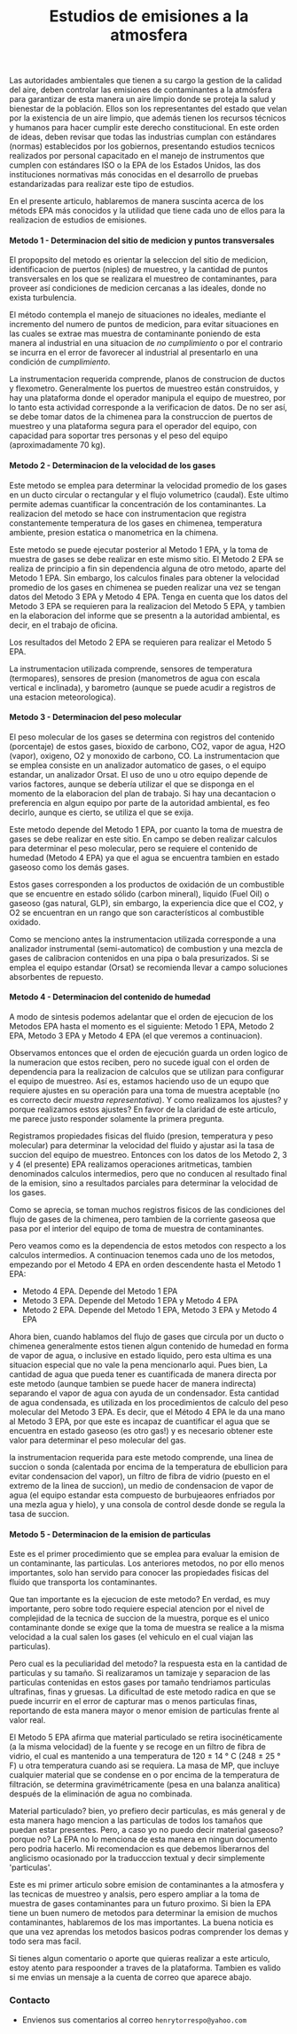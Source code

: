 ﻿---
title: Estudios de emisiones a la atmosfera
description: Los estudios de evaluacion de emision de contaminantes a la atmosfera permite determinar la carga masica y la concentracion de estas sustancias, empleando tecnicas estandarizadas de muestreo y analisis, para verificar el cumplimiento de normas de emision.
categories: 
  - Blog
  - Emisiones
comments: true
---

Las autoridades ambientales que tienen a su cargo la gestion de la calidad del aire, deben controlar las emisiones de contaminantes a la atmósfera para garantizar de esta manera un aire limpio donde se proteja la salud y bienestar de la población. Ellos son los representantes del estado que velan por la existencia de un aire limpio, que además tienen los recursos técnicos y humanos para hacer cumplir este derecho constitucional. En este orden de ideas, deben revisar que todas las industrias cumplan con estándares (normas) establecidos por los gobiernos, presentando estudios tecnicos realizados por personal capacitado en el manejo de instrumentos que cumplen con estándares ISO o la EPA de los Estados Unidos, las dos instituciones normativas más conocidas en el desarrollo de pruebas estandarizadas para realizar este tipo de estudios. 

En el presente articulo, hablaremos de manera suscinta acerca de los métods EPA más conocidos y la utilidad que tiene cada uno de ellos para la realizacion de estudios de emisiones.

#### Metodo 1 - Determinacion del sitio de medicion y puntos transversales

El propopsito del metodo es orientar la seleccion del sitio de medicion, identificacion de puertos (niples) de muestreo, y la cantidad de puntos transversales en los que se realizara el muestreo de contaminantes, para proveer así condiciones de medicion cercanas a las ideales, donde no exista turbulencia. 

El método contempla el manejo de situaciones no ideales, mediante el incremento del numero de puntos de medicion, para evitar situaciones en las cuales se extrae mas muestra de contaminante poniendo de esta manera al industrial en una situacion de _no cumplimiento_ o por el contrario se incurra en el error de favorecer al industrial al presentarlo en una condición de _cumplimiento_.

La instrumentacion requerida comprende, planos de construcion de ductos y flexometro. Generalmente los puertos de muestreo están construidos, y hay una plataforma donde el operador manipula el equipo de muestreo, por lo tanto esta actividad corresponde a la verificacion de datos. De no ser así, se debe tomar datos de la chimenea para la construccion de puertos de muestreo y una plataforma segura para el operador del equipo, con capacidad para soportar tres personas y el peso del equipo (aproximadamente 70 kg).


#### Metodo 2 - Determinacion de la velocidad de los gases

Este metodo se emplea para determinar la velocidad promedio de los gases en un ducto circular o rectangular y el flujo volumetrico (caudal). Este ultimo permite ademas cuantificar la concentración de los contaminantes. La realizacion del metodo se hace con instrumentacion que registra constantemente temperatura de los gases en chimenea, temperatura ambiente, presion estatica o manometrica en la chimena. 

Este metodo se puede ejecutar posterior al Metodo 1 EPA, y la toma de muestra de gases se debe realizar en este mismo sitio. El Metodo 2 EPA se realiza de principio a fin sin dependencia alguna de otro metodo, aparte del Metodo 1 EPA. Sin embargo, los calculos finales para obtener la velocidad promedio de los gases en chimenea se pueden realizar una vez se tengan datos del Metodo 3 EPA y Metodo 4 EPA. Tenga en cuenta que los datos del Metodo 3 EPA se requieren para la realizacion del Metodo 5 EPA, y tambien en la elaboracion del informe que se presentn a la autoridad ambiental, es decir, en el trabajo de oficina. 

Los resultados del Metodo 2 EPA se requieren para realizar el Metodo 5 EPA.

La instrumentacion utilizada comprende, sensores de temperatura (termopares), sensores de presion (manometros de agua con escala vertical e inclinada),  y barometro (aunque se puede acudir a registros de una estacion meteorologica).


#### Metodo 3 - Determinacion del peso molecular

El peso molecular de los gases se determina con registros del contenido (porcentaje) de estos gases, bioxido de carbono, CO2, vapor de agua, H2O (vapor), oxigeno, O2 y monoxido de carbono, CO. La instrumentacion que se emplea consiste en un analizador automatico de gases, o el equipo estandar, un analizador Orsat. El uso de uno u otro equipo depende de varios factores, aunque se debería utilizar el que se disponga en el momento de la elaboracion del plan de trabajo. Si hay una decantacion o preferencia en algun equipo por parte de la autoridad ambiental, es feo decirlo, aunque es cierto, se utiliza el que se exija.


Este metodo depende del Metodo 1 EPA, por cuanto la toma de muestra de gases se debe realizar en este sitio. En campo se deben realizar calculos para determinar el peso molecular, pero se requiere el contenido de humedad (Metodo 4 EPA) ya que el agua se encuentra tambien en estado gaseoso como los demás gases. 


Estos gases corresponden a los productos de oxidación de un combustible que se encuentre en estado sólido (carbon mineral), liquido (Fuel Oil) o gaseoso (gas natural, GLP), sin embargo, la experiencia dice que el CO2, y O2 se encuentran en un rango que son característicos al combustible oxidado. 


Como se menciono antes la instrumentacion utilizada corresponde a una analizador instrumental (semi-automatico) de combustion y una mezcla de gases de calibracion contenidos en una pipa o bala presurizados. Si se emplea el equipo estandar (Orsat) se recomienda llevar a campo soluciones absorbentes de repuesto.


#### Metodo 4 - Determinacion del contenido de humedad

A modo de sintesis podemos adelantar que el orden de ejecucion de los Metodos EPA hasta el momento es el siguiente: Metodo 1 EPA, Metodo 2 EPA, Metodo 3 EPA y Metodo 4 EPA (el que veremos a continuacion).

Observamos entonces que el orden de ejecución guarda un orden logico de la numeracion que estos reciben, pero no sucede igual con el orden de dependencia para la realizacion de calculos que se utilizan para configurar el equipo de muestreo. Así es, estamos haciendo uso de un equpo que requiere ajustes en su operación para una toma de muestra aceptable (no es correcto decir _muestra representativa_). Y como realizamos los ajustes? y porque realizamos estos ajustes? En favor de la claridad de este articulo, me parece justo responder solamente la primera pregunta. 

Registramos propiedades fisicas del fluido (presion, temperatura y peso molecular) para determinar la velocidad del fluido y ajustar asi la tasa de succion del equipo de muestreo. Entonces con los datos de los Metodo 2, 3 y 4 (el presente) EPA realizamos operaciones aritmeticas, tambien denominados calculos intermedios, pero que no conducen al resultado final de la emision, sino a resultados parciales para determinar la velocidad de los gases.

Como se aprecia, se toman muchos registros fisicos de las condiciones del flujo de gases de la chimenea, pero tambien de la corriente gaseosa que pasa por el interior del equipo de toma de muestra de contaminantes.

Pero veamos como es la dependencia de estos metodos con respecto a los calculos intermedios. A continuacion tenemos cada uno de los metodos, empezando por el Metodo 4 EPA en orden descendente hasta el Metodo 1 EPA:

 <ul>
  <li>Metodo 4 EPA. Depende del Metodo 1 EPA</li>
  <li>Metodo 3 EPA. Depende del Metodo 1 EPA y Metodo 4 EPA</li>
  <li>Metodo 2 EPA. Depende del Metodo 1 EPA, Metodo 3 EPA y Metodo 4 EPA</li>
</ul> 


Ahora bien, cuando hablamos del flujo de gases que circula por un ducto o chimenea generalmente estos tienen algun contenido de humedad en forma de vapor de agua, o inclusive en estado liquido, pero esta ultima es una situacion especial que no vale la pena mencionarlo aqui. Pues bien, La cantidad de agua que pueda tener es cuantificada de manera directa por este metodo (aunque tambien se puede hacer de manera indirecta) separando el vapor de agua con ayuda de un condensador. Esta cantidad de agua condensada, es utilizada en los procedimientos de calculo del peso molecular del Metodo 3 EPA. Es decir, que el Método 4 EPA le da una mano al Metodo 3 EPA, por que este es incapaz de cuantificar el agua que se encuentra en estado gaseoso (es otro gas!) y es necesario obtener este valor para determinar el peso molecular del gas.

la instrumentacion requerida para este metodo comprende, una linea de succion o sonda (calentada por encima de la temperatura de ebullicion para evitar condensacion del vapor), un filtro de fibra de vidrio (puesto en el extremo de la linea de succion), un medio de condensacion de vapor de agua (el equipo estandar esta compuesto de burbujeaores enfriados por una mezla agua y hielo), y una consola de control desde donde se regula la tasa de succion.


#### Metodo 5 - Determinacion de la emision de particulas 

Este es el primer procedimiento que se emplea para evaluar la emision de un contaminante, las particulas. Los anteriores metodos, no por ello menos importantes, solo han servido para conocer las propiedades fisicas del fluido que transporta los contaminantes.

Que tan importante es la ejecucion de este metodo? En verdad, es muy importante, pero sobre todo requiere especial atencion por el nivel de complejidad de la tecnica de succion de la muestra, porque es el unico contaminante donde se exige que la toma de muestra se realice a la misma velocidad a la cual salen los gases (el vehiculo en el cual viajan las particulas). 

Pero cual es la peculiaridad del metodo? la respuesta esta en la cantidad de particulas y su tamaño. Si  realizaramos un tamizaje y separacion de las particulas contenidas en estos gases por tamaño tendriamos particulas ultrafinas, finas y gruesas. La dificultad de este metodo radica en que se puede incurrir en el error de capturar mas o menos particulas finas, reportando de esta manera mayor o menor emision de particulas frente al valor real.

El Metodo 5 EPA afirma que material particulado se retira isocinéticamente (a la misma velocidad) de la fuente y se recoge en un filtro de fibra de vidrio, el cual es mantenido a una temperatura de 120 ± 14 ° C (248 ± 25 ° F) u otra temperatura cuando asi se requiera. La masa de MP, que incluye cualquier material que se condense en o por encima de la temperatura de filtración, se determina gravimétricamente (pesa en una balanza analitica) después de la eliminación de agua no combinada.

Material particulado? bien, yo prefiero decir particulas, es más general y de esta manera hago mencion a las particulas de todos los tamaños que puedan estar presentes. Pero, a caso yo no puedo decir material gaseoso? porque no? La EPA no lo menciona de esta manera en ningun documento pero podria hacerlo. Mi recomendacion es que debemos liberarnos del anglicismo ocasionado por la traducccion textual y decir simplemente 'particulas'.

Este es mi primer articulo sobre emision de contaminantes a la atmosfera y las tecnicas de muestreo y analsis, pero espero ampliar a la toma de muestra de gases contaminantes para un futuro proximo. Si bien la EPA tiene un buen numero de metodos para determinar la emision de muchos contaminantes, hablaremos de los mas importantes. La buena noticia es que una vez aprendas los metodos basicos podras comprender los demas y todo sera mas facil.

Si tienes algun comentario o aporte que quieras realizar a este articulo, estoy atento para respoonder a traves de la plataforma. Tambien es valido si me envias un mensaje a la cuenta de correo que aparece abajo.



### Contacto

- Envienos sus comentarios al correo `henrytorrespo@yahoo.com`
